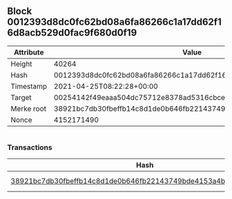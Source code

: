 ## Block 0012393d8dc0fc62bd08a6fa86266c1a17dd62f16d8acb529d0fac9f680d0f19

Attribute | Value
--- | ---
Height | 40264
Hash | 0012393d8dc0fc62bd08a6fa86266c1a17dd62f16d8acb529d0fac9f680d0f19
Timestamp | 2021-04-25T08:22:28+00:00
Target | 00254142f49eaaa504dc75712e8378ad5316cbcead634704b3734b6271167cc4
Merke root | 38921bc7db30fbeffb14c8d1de0b646fb22143749bde4153a4b145175ef034f6
Nonce | 4152171490

```

```

### Transactions

Hash | Amount
--- | ---
[38921bc7db30fbeffb14c8d1de0b646fb22143749bde4153a4b145175ef034f6](38921bc7db30fbeffb14c8d1de0b646fb22143749bde4153a4b145175ef034f6.md) | 10.00000000 SKEPTI 
